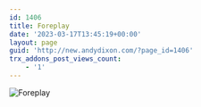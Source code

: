 ```yaml
---
id: 1406
title: Foreplay
date: '2023-03-17T13:45:19+00:00'
layout: page
guid: 'http://new.andydixon.com/?page_id=1406'
trx_addons_post_views_count:
    - '1'
---
```


![Foreplay](https://i0.wp.com/assets.g8x2.ldn.idrivee2-23.com/posters/Foreplay%2001.jpg?w=1200&ssl=1 "Foreplay")